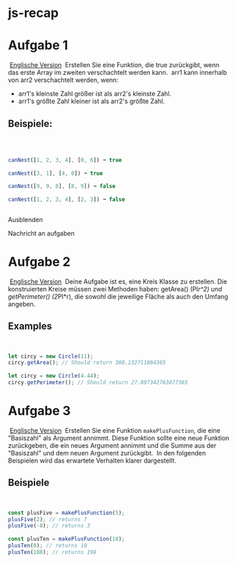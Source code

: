 # js-recap

# Aufgabe 1

​
[Englische Version](https://edabit.com/challenge/Gpy2qSFnfhGJnWMMj)
​
Erstellen Sie eine Funktion, die true zurückgibt, wenn das erste Array im zweiten verschachtelt werden kann.
​
arr1 kann innerhalb von arr2 verschachtelt werden, wenn:
​

-   arr1's kleinste Zahl größer ist als arr2's kleinste Zahl.
-   arr1's größte Zahl kleiner ist als arr2's größte Zahl.
    ​

## Beispiele:

​

```js
​
canNest([1, 2, 3, 4], [0, 6]) ➞ true
​
canNest([3, 1], [4, 0]) ➞ true
​
canNest([9, 9, 8], [8, 9]) ➞ false
​
canNest([1, 2, 3, 4], [2, 3]) ➞ false
​
```

Ausblenden

Nachricht an aufgaben

# Aufgabe 2

​
[Englische Version](https://edabit.com/challenge/Hgb38yhWGwJCMHbRQ)
​
Deine Aufgabe ist es, eine Kreis Klasse zu erstellen. Die konstruierten Kreise müssen zwei Methoden haben: getArea() (PI*r^2) und getPerimeter() (2*PI\*r), die sowohl die jeweilige Fläche als auch den Umfang angeben.
​

## Examples

​

```js
let circy = new Circle(11);
circy.getArea(); // Should return 380.132711084365
​
let circy = new Circle(4.44);
circy.getPerimeter(); // Should return 27.897342763877365
```

# Aufgabe 3

​
[Englische Version](https://edabit.com/challenge/ENWFBL4jbTgLbSqwS)
​
Erstellen Sie eine Funktion `makePlusFunction`, die eine "Basiszahl" als Argument annimmt. Diese Funktion sollte eine neue Funktion zurückgeben, die ein neues Argument annimmt und die Summe aus der "Basiszahl" und dem neuen Argument zurückgibt.
​
In den folgenden Beispielen wird das erwartete Verhalten klarer dargestellt.
​

## Beispiele

​

```js
const plusFive = makePlusFunction(5);
plusFive(2); // returns 7
plusFive(-8); // returns 3
​
const plusTen = makePlusFunction(10);
plusTen(0); // returns 10
plusTen(188); // returns 198
```

